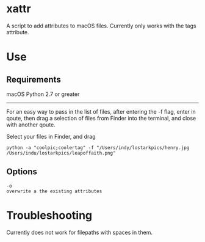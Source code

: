 # xattr
A script to add attributes to macOS files. Currently only works with the tags attribute.

# Use
## Requirements
macOS
Python 2.7 or greater

---
For an easy way to pass in the list of files, after entering the -f flag, enter in qoute, then drag a selection of files from Finder into the terminal, and close with another qoute.

Select your files in Finder, and drag

```
python -a "coolpic;coolertag" -f "/Users/indy/lostarkpics/henry.jpg /Users/indu/lostarkpics/leapoffaith.png"
```

## Options
```
-o
overwrite a the existing attributes
```

# Troubleshooting
Currently does not work for filepaths with spaces in them.